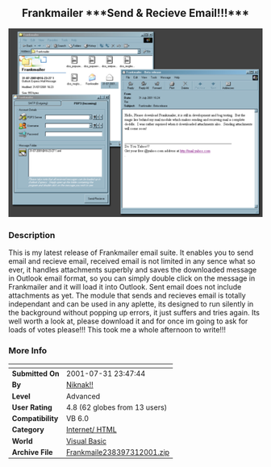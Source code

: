 ﻿<div align="center">

## Frankmailer \*\*\*Send & Recieve Email\!\!\!\*\*\*

<img src="PIC2001731113388226.jpg">
</div>

### Description

This is my latest release of Frankmailer email suite. It enables you to send email and recieve email, received email is not limited in any sence what so ever, it handles attachments superbly and saves the downloaded message in Outlook email format, so you can simply double click on the message in Frankmailer and it will load it into Outlook. Sent email does not include attachments as yet. The module that sends and recieves email is totally independant and can be used in any aplette, its designed to run silently in the background without popping up errors, it just suffers and tries again. Its well worth a look at, please download it and for once im going to ask for loads of votes please!!! This took me a whole afternoon to write!!!
 
### More Info
 


<span>             |<span>
---                |---
**Submitted On**   |2001-07-31 23:47:44
**By**             |[Niknak\!\!](https://github.com/Planet-Source-Code/PSCIndex/blob/master/ByAuthor/niknak.md)
**Level**          |Advanced
**User Rating**    |4.8 (62 globes from 13 users)
**Compatibility**  |VB 6\.0
**Category**       |[Internet/ HTML](https://github.com/Planet-Source-Code/PSCIndex/blob/master/ByCategory/internet-html__1-34.md)
**World**          |[Visual Basic](https://github.com/Planet-Source-Code/PSCIndex/blob/master/ByWorld/visual-basic.md)
**Archive File**   |[Frankmaile238397312001\.zip](https://github.com/Planet-Source-Code/niknak-frankmailer-send-recieve-email__1-25689/archive/master.zip)








